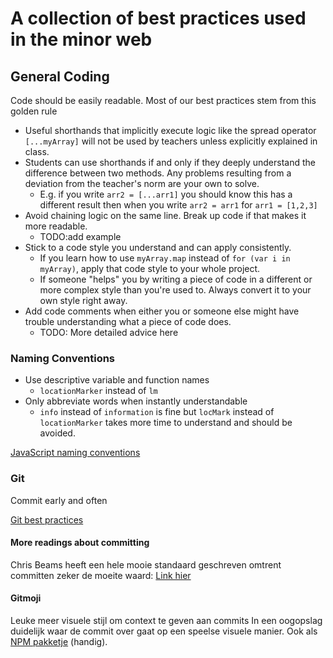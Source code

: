 # A collection of best practices used in the minor web

## General Coding
Code should be easily readable. Most of our best practices stem from this golden rule

- Useful shorthands that implicitly execute logic like the spread operator `[...myArray]` will not be used by teachers unless explicitly explained in class.
- Students can use shorthands if and only if they deeply understand the difference between two methods. Any problems resulting from a deviation from the teacher's norm are your own to solve. 
  - E.g. if you write `arr2 = [...arr1]` you should know this has a different result then when you write `arr2 = arr1` for `arr1 = [1,2,3]`
- Avoid chaining logic on the same line. Break up code if that makes it more readable. 
  - TODO:add example
- Stick to a code style you understand and can apply consistently. 
  - If you learn how to use `myArray.map` instead of `for (var i in myArray)`, apply that code style to your whole project. 
  - If someone "helps" you by writing a piece of code in a different or more complex style than you're used to. Always convert it to your own style right away.
- Add code comments when either you or someone else might have trouble understanding what a piece of code does.
  - TODO: More detailed advice here

### Naming Conventions


- Use descriptive variable and function names
  - `locationMarker` instead of `lm`
- Only abbreviate words when instantly understandable
  - `info` instead of `information` is fine but `locMark` instead of `locationMarker` takes more time to understand and should be avoided.

[JavaScript naming conventions](https://www.robinwieruch.de/javascript-naming-conventions)

### Git
Commit early and often

[Git best practices](https://sethrobertson.github.io/GitBestPractices/)

#### More readings about committing
Chris Beams heeft een hele mooie standaard geschreven omtrent committen zeker de moeite waard: [Link hier](https://chris.beams.io/posts/git-commit/)

#### Gitmoji
Leuke meer visuele stijl om context te geven aan commits
In een oogopslag duidelijk waar de commit over gaat op een speelse visuele manier.
Ook als [NPM pakketje](https://www.npmjs.com/package/gitmoji-cli) (handig).



